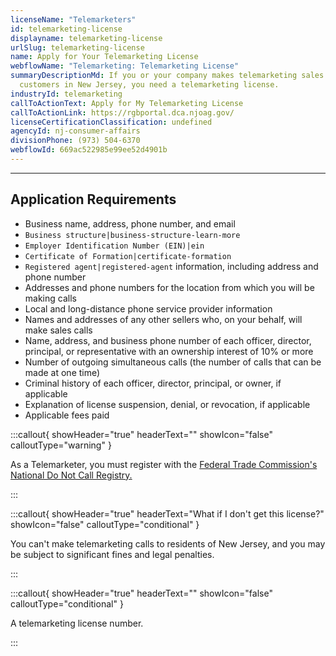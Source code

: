 ```yaml
---
licenseName: "Telemarketers"
id: telemarketing-license
displayname: telemarketing-license
urlSlug: telemarketing-license
name: Apply for Your Telemarketing License
webflowName: "Telemarketing: Telemarketing License"
summaryDescriptionMd: If you or your company makes telemarketing sales calls to
  customers in New Jersey, you need a telemarketing license.
industryId: telemarketing
callToActionText: Apply for My Telemarketing License
callToActionLink: https://rgbportal.dca.njoag.gov/
licenseCertificationClassification: undefined
agencyId: nj-consumer-affairs
divisionPhone: (973) 504-6370
webflowId: 669ac522985e99ee52d4901b
---
```


---

## Application Requirements

- Business name, address, phone number, and email
- `Business structure|business-structure-learn-more`
- `Employer Identification Number (EIN)|ein`
- `Certificate of Formation|certificate-formation`
- `Registered agent|registered-agent` information, including address and phone number
- Addresses and phone numbers for the location from which you will be making calls
- Local and long-distance phone service provider information
- Names and addresses of any other sellers who, on your behalf, will make sales calls
- Name, address, and business phone number of each officer, director, principal, or representative with an ownership interest of 10% or more
- Number of outgoing simultaneous calls (the number of calls that can be made at one time)
- Criminal history of each officer, director, principal, or owner, if applicable
- Explanation of license suspension, denial, or revocation, if applicable
- Applicable fees paid

:::callout{ showHeader="true" headerText="" showIcon="false" calloutType="warning" }

As a Telemarketer, you must register with the [Federal Trade Commission's National Do Not Call Registry.](https://telemarketing.donotcall.gov/)

:::

:::callout{ showHeader="true" headerText="What if I don't get this license?" showIcon="false" calloutType="conditional" }

You can't make telemarketing calls to residents of New Jersey, and you may be subject to significant fines and legal penalties.

:::

:::callout{ showHeader="true" headerText="" showIcon="false" calloutType="conditional" }

A telemarketing license number.

:::
